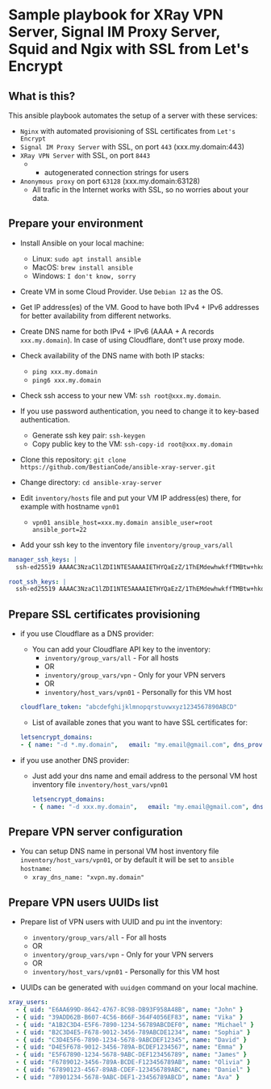 # Sample playbook for XRay VPN Server, Signal IM Proxy Server, Squid and Ngix with SSL from Let's Encrypt

## What is this?

This ansible playbook automates the setup of a server with these services:

* `Nginx` with automated provisioning of SSL certificates from `Let's Encrypt`
* `Signal IM Proxy Server` with SSL, on port `443` (xxx.my.domain:443)
* `XRay VPN Server` with SSL, on port `8443`
  * + autogenerated connection strings for users
* `Anonymous proxy` on port `63128` (xxx.my.domain:63128)
  * All trafic in the Internet works with SSL, so no worries about your data.

## Prepare your environment

* Install Ansible on your local machine:
  * Linux: `sudo apt install ansible`
  * MacOS: `brew install ansible`
  * Windows: `I don't know, sorry`

* Create VM in some Cloud Provider. Use `Debian 12` as the OS.
* Get IP address(es) of the VM. Good to have both IPv4 + IPv6 addresses for better availability from different networks.
* Create DNS name for both IPv4 + IPv6 (AAAA + A records `xxx.my.domain`). In case of using Cloudflare, dont't use proxy mode.
* Check availability of the DNS name with both IP stacks:
  * `ping xxx.my.domain`
  * `ping6 xxx.my.domain`
* Check ssh access to your new VM: `ssh root@xxx.my.domain`.
* If you use password authentication, you need to change it to key-based authentication.
  * Generate ssh key pair: `ssh-keygen`
  * Copy public key to the VM: `ssh-copy-id root@xxx.my.domain`

* Clone this repository: `git clone https://github.com/BestianCode/ansible-xray-server.git`
* Change directory: `cd ansible-xray-server`

* Edit `inventory/hosts` file and put your VM IP address(es) there, for example with hostname `vpn01`
  * `vpn01 ansible_host=xxx.my.domain ansible_user=root ansible_port=22`

* Add your ssh key to the inventory file `inventory/group_vars/all`

```yaml
manager_ssh_keys: |
  ssh-ed25519 AAAAC3NzaC1lZDI1NTE5AAAAIETHYQaEzZ/1ThEMdewhwkffTMBtw+hkqd4gut4Oze9l my@ed

root_ssh_keys: |
  ssh-ed25519 AAAAC3NzaC1lZDI1NTE5AAAAIETHYQaEzZ/1ThEMdewhwkffTMBtw+hkqd4gut4Oze9l my@ed
```

## Prepare SSL certificates provisioning

* if you use Cloudflare as a DNS provider:
  * You can add your Cloudflare API key to the inventory:
    * `inventory/group_vars/all` - For all hosts
    * OR
    * `inventory/group_vars/vpn` - Only for your VPN servers
    * OR
    * `inventory/host_vars/vpn01` - Personally for this VM host

  ```yaml
  cloudflare_token: "abcdefghijklmnopqrstuvwxyz1234567890ABCD"
  ```

  * List of available zones that you want to have SSL certificates for:

  ```yaml
  letsencrypt_domains:
  - { name: "-d *.my.domain",   email: "my.email@gmail.com", dns_provider: "cloudflare" }
  ```

* if you use another DNS provider:
  * Just add your dns name and email address to the personal VM host inventory file `inventory/host_vars/vpn01`

    ```yaml
    letsencrypt_domains:
    - { name: "-d xxx.my.domain",   email: "my.email@gmail.com", dns_provider: "" }
    ```

## Prepare VPN server configuration

* You can setup DNS name in personal VM host inventory file `inventory/host_vars/vpn01`, or by default it will be set to `ansible hostname`:
    * `xray_dns_name: "xvpn.my.domain"`

## Prepare VPN users UUIDs list

* Prepare list of VPN users with UUID and pu int the inventory:
  * `inventory/group_vars/all` - For all hosts
  * OR
  * `inventory/group_vars/vpn` - Only for your VPN servers
  * OR
  * `inventory/host_vars/vpn01` - Personally for this VM host

* UUIDs can be generated with `uuidgen` command on your local machine.

```yaml
xray_users:
  - { uid: "E6AA699D-8642-4767-8C98-DB93F958A48B", name: "John" }
  - { uid: "39ADD62B-B607-4C56-866F-364F4056EF83", name: "Vika" }
  - { uid: "A1B2C3D4-E5F6-7890-1234-56789ABCDEF0", name: "Michael" }
  - { uid: "B2C3D4E5-F678-9012-3456-789ABCDE1234", name: "Sophia" }
  - { uid: "C3D4E5F6-7890-1234-5678-9ABCDEF12345", name: "David" }
  - { uid: "D4E5F678-9012-3456-789A-BCDEF1234567", name: "Emma" }
  - { uid: "E5F67890-1234-5678-9ABC-DEF123456789", name: "James" }
  - { uid: "F6789012-3456-789A-BCDE-F123456789AB", name: "Olivia" }
  - { uid: "67890123-4567-89AB-CDEF-123456789ABC", name: "Daniel" }
  - { uid: "78901234-5678-9ABC-DEF1-23456789ABCD", name: "Ava" }
```
